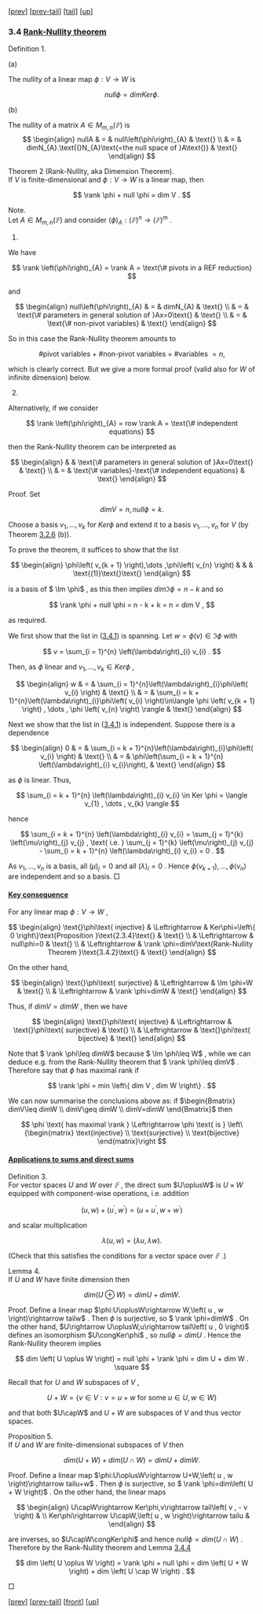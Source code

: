 [[prev](MA10210se14.html)] [[prev-tail](MA10210se14.html#tailMA10210se14.html)] [[tail](#tailMA10210se15.html)] [[up](MA10210ch3.html#MA10210se15.html)]

### 3.4 [Rank-Nullity theorem](MA10210.html#QQ2-20-31)

Definition 1.  

(a)

The nullity of a linear map $\phi:V\rightarrow W$ is

$$
null \phi = dim Ker \phi .
$$

(b)

The nullity of a matrix $A\in M_{m , n}\left( 𝔽 \right)$ is 
$$
\begin{align}
nullA & = & null\left(\phi\right)_{A} & \text{} \\ & = & dimN_{A}.\text{(}N_{A}\text{=the null space of }A\text{)} & \text{}
\end{align}
$$

Theorem 2 (Rank-Nullity, aka Dimension Theorem).  
If $V$ is finite-dimensional and $\phi:V\rightarrow W$ is a linear map, then

$$
 \rank  \phi + null \phi = dim V .
$$

Note.  
Let $A\in M_{m , n}\left( 𝔽 \right)$ and consider $\left(\phi\right)_{A}:\left(𝔽\right)^{n}\rightarrow\left(𝔽\right)^{m}$ .

1.

We have

$$
 \rank  \left(\phi\right)_{A} =  \rank  A = \text{\# pivots in a REF reduction}
$$

and

$$
\begin{align}
null\left(\phi\right)_{A} & = & dimN_{A} & \text{} \\ & = & \text{\# parameters in general solution of }Ax=0\text{} & \text{} \\ & = & \text{\# non-pivot variables} & \text{}
\end{align}
$$

So in this case the Rank-Nullity theorem amounts to

$$
\text{\# pivot variables + \# non-pivot variables = \# variables } = n ,
$$

which is clearly correct. But we give a more formal proof (valid also for $W$ of infinite dimension) below.

2.

Alternatively, if we consider

$$
 \rank  \left(\phi\right)_{A} = row  \rank  A = \text{\# independent equations}
$$

then the Rank-Nullity theorem can be interpreted as

$$
\begin{align}
 & & \text{\# parameters in general solution of }Ax=0\text{} & \text{} \\ & = & \text{\# variables}-\text{\# independent equations} & \text{}
\end{align}
$$

Proof. Set

$$
dim V = n , null \phi = k .
$$

Choose a basis $v_{1},\dots ,v_{k}$ for $Ker\phi$ and extend it to a basis $v_{1},\dots ,v_{n}$ for $V$ (by Theorem [3.2.6](MA10210se13.html#x18-29018r6) (b)).

To prove the theorem, it suffices to show that the list

$$
\begin{align}
\phi\left( v_{k + 1} \right),\dots ,\phi\left( v_{n} \right) & & & \text{(1)}\text{}\text{}
\end{align}
$$

is a basis of $ \Im \phi$ , as this then implies $dim \Im \phi=n-k$ and so

$$
 \rank  \phi + null \phi = n - k + k = n = dim V ,
$$

as required.

We first show that the list in ([3.4.1](#x20-31010r3.4.1)) is spanning. Let $w=\phi\left( v \right)\in \Im \phi$ with

$$
v = \sum_{i = 1}^{n} \left(\lambda\right)_{i} v_{i} .
$$

Then, as $\phi$ linear and $v_{1},\dots ,v_{k}\in Ker\phi$ ,

$$
\begin{align}
w & = & \sum_{i = 1}^{n}\left(\lambda\right)_{i}\phi\left( v_{i} \right) & \text{} \\ & = & \sum_{i = k + 1}^{n}\left(\lambda\right)_{i}\phi\left( v_{i} \right)\in\langle \phi \left( v_{k + 1} \right) , \dots  , \phi \left( v_{n} \right) \rangle & \text{}
\end{align}
$$

Next we show that the list in ([3.4.1](#x20-31010r3.4.1)) is independent. Suppose there is a dependence

$$
\begin{align}
0 & = & \sum_{i = k + 1}^{n}\left(\lambda\right)_{i}\phi\left( v_{i} \right) & \text{} \\ & = & \phi\left(\sum_{i = k + 1}^{n} \left(\lambda\right)_{i} v_{i}\right), & \text{}
\end{align}
$$

as $\phi$ is linear. Thus,

$$
\sum_{i = k + 1}^{n} \left(\lambda\right)_{i} v_{i} \in Ker \phi = \langle v_{1} , \dots  , v_{k} \rangle
$$

hence

$$
\sum_{i = k + 1}^{n} \left(\lambda\right)_{i} v_{i} = \sum_{j = 1}^{k} \left(\mu\right)_{j} v_{j} , \text{ i.e. } \sum_{j = 1}^{k} \left(\mu\right)_{j} v_{j} - \sum_{i = k + 1}^{n} \left(\lambda\right)_{i} v_{i} = 0 .
$$

As $v_{1},\dots ,v_{n}$ is a basis, all $\left(\mu\right)_{j}=0$ and all $\left(\lambda\right)_{i}=0$ . Hence $\phi\left( v_{k + 1} \right),\dots ,\phi\left( v_{n} \right)$ are independent and so a basis. □

#### [Key consequence](MA10210ch3.html#QQ2-20-32)

For any linear map $\phi:V\rightarrow W$ ,

$$
\begin{align}
\text{}\phi\text{ injective} & \Leftrightarrow & Ker\phi=\left\{ 0 \right\}\text{Proposition  }\text{2.3.4}\text{} & \text{} \\ & \Leftrightarrow & null\phi=0 & \text{} \\ & \Leftrightarrow &  \rank \phi=dimV\text{Rank-Nullity Theorem }\text{3.4.2}\text{} & \text{}
\end{align}
$$

On the other hand,

$$
\begin{align}
\text{}\phi\text{ surjective} & \Leftrightarrow &  \Im \phi=W & \text{} \\ & \Leftrightarrow &  \rank \phi=dimW & \text{}
\end{align}
$$

Thus, if $dimV=dimW$ , then we have

$$
\begin{align}
\text{}\phi\text{ injective} & \Leftrightarrow & \text{}\phi\text{ surjective} & \text{} \\ & \Leftrightarrow & \text{}\phi\text{ bijective} & \text{}
\end{align}
$$

Note that $ \rank \phi\leq dimW$ because $ \Im \phi\leq W$ , while we can deduce e.g. from the Rank-Nullity theorem that $ \rank \phi\leq dimV$ . Therefore say that $\phi$ has maximal rank if

$$
 \rank  \phi = min \left\{ dim V , dim W \right\} .
$$

We can now summarise the conclusions above as: if $\begin{Bmatrix} dimV\leq dimW \\ dimV\geq dimW \\ dimV=dimW \end{Bmatrix}$ then

$$
\phi \text{ has maximal  \rank } \Leftrightarrow \phi \text{ is } \left\{\begin{matrix} \text{injective} \\ \text{surjective} \\ \text{bijective} \end{matrix}\right
$$

#### [Applications to sums and direct sums](MA10210li1.html#QQ2-20-33)

Definition 3.  
For vector spaces $U$ and $W$ over $𝔽$ , the direct sum $U\oplusW$ is $U\times W$ equipped with component-wise operations, i.e. addition

$$
\left( u , w \right) + \left( u^{′} , w^{′} \right) = \left( u + u^{′} , w + w^{′} \right)
$$

and scalar multiplication

$$
\lambda \left( u , w \right) = \left( \lambda u , \lambda w \right) .
$$

(Check that this satisfies the conditions for a vector space over $𝔽$ .)

Lemma 4.  
If $U$ and $W$ have finite dimension then

$$
dim \left( U \oplus W \right) = dim U + dim W .
$$

Proof. Define a linear map $\phi:U\oplusW\rightarrow W,\left( u , w \right)\rightarrow tailw$ . Then $\phi$ is surjective, so $ \rank \phi=dimW$ . On the other hand, $U\rightarrow U\oplusW,u\rightarrow tail\left( u , 0 \right)$ defines an isomorphism $U\congKer\phi$ , so $null\phi=dimU$ . Hence the Rank-Nullity theorem implies

$$
dim \left( U \oplus W \right) = null \phi +  \rank  \phi = dim U + dim W . \square
$$

Recall that for $U$ and $W$ subspaces of $V$ ,

$$
U + W = \left\{ v \in V : v = u + w \text{ for some } u \in U , w \in W \right\}
$$

and that both $U\capW$ and $U+W$ are subspaces of $V$ and thus vector spaces.

Proposition 5.  
If $U$ and $W$ are finite-dimensional subspaces of $V$ then

$$
dim \left( U + W \right) + dim \left( U \cap W \right) = dim U + dim W .
$$

Proof. Define a linear map $\phi:U\oplusW\rightarrow U+W,\left( u , w \right)\rightarrow tailu+w$ . Then $\phi$ is surjective, so $ \rank \phi=dim\left( U + W \right)$ . On the other hand, the linear maps

$$
\begin{align}
U\capW\rightarrow Ker\phi,v\rightarrow tail\left( v , - v \right) & \\ Ker\phi\rightarrow U\capW,\left( u , w \right)\rightarrow tailu & 
\end{align}
$$

are inverses, so $U\capW\congKer\phi$ and hence $null\phi=dim\left( U \cap W \right)$ . Therefore by the Rank-Nullity theorem and Lemma [3.4.4](#x20-33002r4)

$$
dim \left( U \oplus W \right) =  \rank  \phi + null \phi = dim \left( U + W \right) + dim \left( U \cap W \right) .
$$

□

[[prev](MA10210se14.html)] [[prev-tail](MA10210se14.html#tailMA10210se14.html)] [[front](MA10210se15.html)] [[up](MA10210ch3.html#MA10210se15.html)]